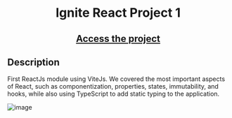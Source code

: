 <div align="center">
<h1>Ignite React Project 1</h1>
 <h2><a href='https://ignite-reactjs-projeto01-ts.vercel.app/'>Access the project</a></h2>
</div>
<div align="left"> 

## Description

First ReactJs module using ViteJs. We covered the most important aspects of React, such as componentization, properties, states, immutability, and hooks, while also using TypeScript to add static typing to the application.
  
![image](https://github.com/RenataDellamatriz/ignite-reactjs-projeto01/assets/106563089/5b8dd08a-37fb-495d-bee3-b2c80f8d0ec1)
